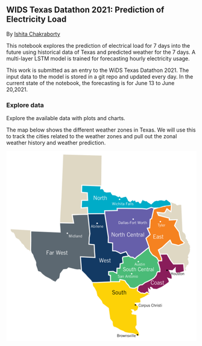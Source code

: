## WIDS Texas Datathon 2021: Prediction of Electricity Load 

By [Ishita Chakraborty](https://www.linkedin.com/in/ishitachakrabortyphd/)


This notebook explores the prediction of electrical load for 7 days into the future using historical data of Texas and predicted weather for the 7 days. A multi-layer LSTM model is trained for forecasting hourly electricity usage.

This work is submitted as an entry to the WiDS Texas Datathon 2021. The input data to the model is stored in a git repo and updated every day. In the current state of the notebook, the forecasting is for June 13 to June 20,2021.


### Explore data
Explore the available data with plots and charts.

The map below shows the different weather zones in Texas. We will use this to track the cities related to the weather zones and pull out the zonal weather history and weather prediction.

![Weather Zone Maps](https://raw.githubusercontent.com/ishita1983/LSTM_Electricity_Load_Forecast/main/ercotWeatherZoneMap.png)
